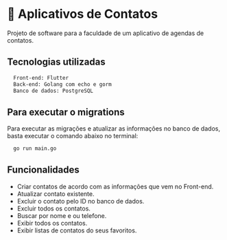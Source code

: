 
# 📲 Aplicativos de Contatos

Projeto de software para a faculdade de um aplicativo de agendas de contatos.


## Tecnologias utilizadas

```bash
  Front-end: Flutter
  Back-end: Golang com echo e gorm
  Banco de dados: PostgreSQL
```

## Para executar o migrations

Para executar as migrações e atualizar as informações no banco de dados, basta executar o comando abaixo no terminal:

```bash
  go run main.go
```

## Funcionalidades

- Criar contatos de acordo com as informações que vem no Front-end.
- Atualizar contato existente.
- Excluir o contato pelo ID no banco de dados.
- Excluir todos os contatos.
- Buscar por nome e ou telefone.
- Exibir todos os contatos.
- Exibir listas de contatos do seus favoritos.
